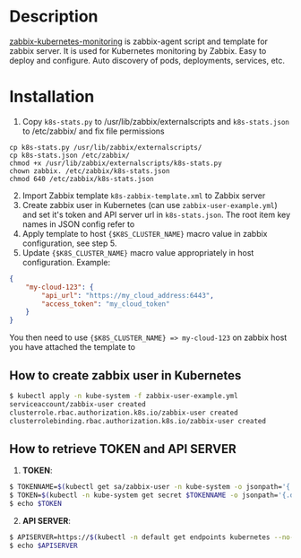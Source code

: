 # Description
[zabbix-kubernetes-monitoring](https://github.com/sleepka/zabbix-kubernetes-monitoring) is zabbix-agent script and template for zabbix server. It is used for Kubernetes monitoring by Zabbix. Easy to deploy and configure. Auto discovery of pods, deployments, services, etc.

# Installation
1. Copy `k8s-stats.py` to /usr/lib/zabbix/externalscripts and `k8s-stats.json` to /etc/zabbix/ and fix file permissions
```
cp k8s-stats.py /usr/lib/zabbix/externalscripts/
cp k8s-stats.json /etc/zabbix/
chmod +x /usr/lib/zabbix/externalscripts/k8s-stats.py
chown zabbix. /etc/zabbix/k8s-stats.json
chmod 640 /etc/zabbix/k8s-stats.json
```
2. Import Zabbix template `k8s-zabbix-template.xml` to Zabbix server
3. Create zabbix user in Kubernetes (can use `zabbix-user-example.yml`) and set it's token and API server url in `k8s-stats.json`. The root item key names in JSON config refer to 
4. Apply template to host `{$K8S_CLUSTER_NAME}` macro value in zabbix configuration, see step 5.
5. Update `{$K8S_CLUSTER_NAME}` macro value appropriately in host configuration. Example:
```json
{
    "my-cloud-123": {
        "api_url": "https://my_cloud_address:6443",
        "access_token": "my_cloud_token"
    }
}
```
You then need to use `{$K8S_CLUSTER_NAME} => my-cloud-123` on zabbix host you have attached the template to

## How to create zabbix user in Kubernetes
```bash
$ kubectl apply -n kube-system -f zabbix-user-example.yml 
serviceaccount/zabbix-user created
clusterrole.rbac.authorization.k8s.io/zabbix-user created
clusterrolebinding.rbac.authorization.k8s.io/zabbix-user created
```

## How to retrieve TOKEN and API SERVER
1. **TOKEN**:
```bash
$ TOKENNAME=$(kubectl get sa/zabbix-user -n kube-system -o jsonpath='{.secrets[0].name}')
$ TOKEN=$(kubectl -n kube-system get secret $TOKENNAME -o jsonpath='{.data.token}'| base64 --decode)
$ echo $TOKEN
```
2. **API SERVER**:
```bash
$ APISERVER=https://$(kubectl -n default get endpoints kubernetes --no-headers | awk '{ print $2 }')
$ echo $APISERVER
```

